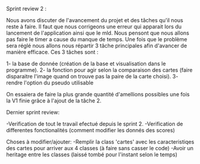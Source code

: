 Sprint review 2 :

Nous avons discuter de l'avancement du projet et des tâches qu'il nous reste à faire.
Il faut que nous corrigeons une erreur qui apparait lors du lancement de l'application ainsi que le mld. 
Nous pensont que nous allons pas faire le timer a cause du manque de temps.
Une fois que le problème sera réglé nous allons nous répartir 3 tâche principales afin d'avancer de manière efficace. 
Ces 3 tâches sont :

1- la base de donnée (création de la base et visualisation dans le programme).
2- la fonction pour agir selon la comparaison des cartes (faire disparaitre l'image quand on trouve pas la paire de la carte choisi).
3- rendre l'option du pseudo utilisable

On essaiera de faire la plus grande quantité d'amellions possibles une fois la V1 finie grâce à l'ajout de la tâche 2.


Dernier sprint review:

-Verification de tout le travail efectué depuis le sprint 2.
-Verification de differentes fonctionalités (comment modifier les donnés des scores)

Choses à modifier/ajouter:
-Remplir la class 'cartes' avec les caracteristiqes des cartes pour arriver aux 4 classes (à faire sans casser le code)
-Avoir un heritage entre les classes (laissé tombé pour l'instant selon le temps)